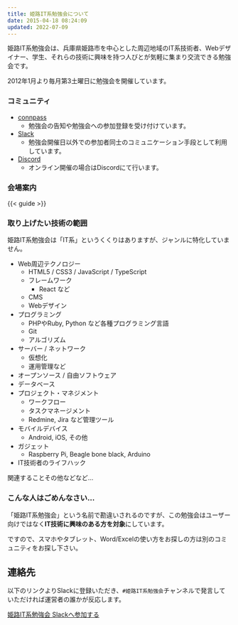 ```yaml
---
title: 姫路IT系勉強会について
date: 2015-04-18 08:24:09
updated: 2022-07-09
---
```


姫路IT系勉強会は、兵庫県姫路市を中心とした周辺地域のIT系技術者、Webデザイナー、学生、それらの技術に興味を持つ人びとが気軽に集まり交流できる勉強会です。

2012年1月より毎月第3土曜日に勉強会を開催しています。

### コミュニティ

* [connpass](https://histudy.connpass.com/)
    * 勉強会の告知や勉強会への参加登録を受け付けています。
* [Slack](https://histudy.slack.com/)
    * 勉強会開催日以外での参加者同士のコミュニケーション手段として利用しています。
* [Discord](https://discord.gg/rZCeScB)
    * オンライン開催の場合はDiscordにて行います。

### 会場案内

{{< guide >}}

### 取り上げたい技術の範囲

姫路IT系勉強会は「IT系」というくくりはありますが、ジャンルに特化していません。

* Web周辺テクノロジー
    * HTML5 / CSS3 / JavaScript / TypeScript
    * フレームワーク
        * React など
    * CMS
    * Webデザイン
* プログラミング
    * PHPやRuby, Python など各種プログラミング言語
    * Git
    * アルゴリズム
* サーバー / ネットワーク
    * 仮想化
    * 運用管理など
* オープンソース / 自由ソフトウェア
* データベース
* プロジェクト・マネジメント
    * ワークフロー
    * タスクマネージメント
    * Redmine, Jira など管理ツール
* モバイルデバイス
    * Android, iOS, その他
* ガジェット
    * Raspberry Pi, Beagle bone black, Arduino
* IT技術者のライフハック

関連することその他などなど…

### こんな人はごめんなさい…

「姫路IT系勉強会」という名前で勘違いされるのですが、この勉強会はユーザー向けではなく**IT技術に興味のある方を対象**にしています。

ですので、スマホやタブレット、Word/Excelの使い方をお探しの方は別のコミュニティをお探し下さい。


連絡先
---------------------------

以下のリンクよりSlackに登録いただき、`#姫路IT系勉強会`チャンネルで発言していただければ運営者の誰かが反応します。

[姫路IT系勉強会 Slackへ参加する](https://join.slack.com/t/histudy/shared_invite/zt-ugowinom-ZG0ORhstkrqQGVyjksr_OA)
